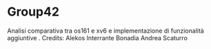 # Group42
Analisi comparativa tra os161 e xv6 e implementazione di funzionalità aggiuntive .
Credits:
Alekos Interrante Bonadia 
Andrea Scaturro

